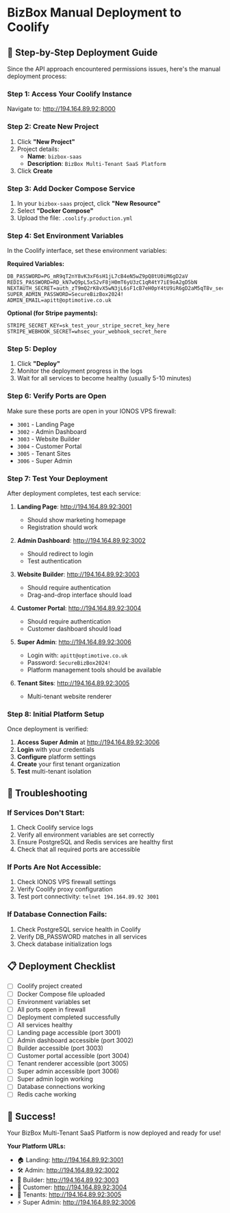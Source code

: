 # BizBox Manual Deployment to Coolify

## 🚀 Step-by-Step Deployment Guide

Since the API approach encountered permissions issues, here's the manual deployment process:

### Step 1: Access Your Coolify Instance
Navigate to: http://194.164.89.92:8000

### Step 2: Create New Project
1. Click **"New Project"**
2. Project details:
   - **Name**: `bizbox-saas`
   - **Description**: `BizBox Multi-Tenant SaaS Platform`
3. Click **Create**

### Step 3: Add Docker Compose Service
1. In your `bizbox-saas` project, click **"New Resource"**
2. Select **"Docker Compose"**
3. Upload the file: `.coolify.production.yml`

### Step 4: Set Environment Variables
In the Coolify interface, set these environment variables:

**Required Variables:**
```
DB_PASSWORD=PG_mR9qT2nY8vK3xF6sH1jL7cB4eN5wZ9pQ8tU0iM6gD2aV
REDIS_PASSWORD=RD_kN7wQ9pL5xS2vF8jH0mT6yU3zC1qR4tY7iE9oA2gD5bN
NEXTAUTH_SECRET=auth_zT9mQ2rK8vX5wN3jL6sF1cB7eH0pY4tU9iR6gD2aM5qT8v_secure2024
SUPER_ADMIN_PASSWORD=SecureBizBox2024!
ADMIN_EMAIL=apitt@optimotive.co.uk
```

**Optional (for Stripe payments):**
```
STRIPE_SECRET_KEY=sk_test_your_stripe_secret_key_here
STRIPE_WEBHOOK_SECRET=whsec_your_webhook_secret_here
```

### Step 5: Deploy
1. Click **"Deploy"**
2. Monitor the deployment progress in the logs
3. Wait for all services to become healthy (usually 5-10 minutes)

### Step 6: Verify Ports are Open
Make sure these ports are open in your IONOS VPS firewall:
- `3001` - Landing Page
- `3002` - Admin Dashboard  
- `3003` - Website Builder
- `3004` - Customer Portal
- `3005` - Tenant Sites
- `3006` - Super Admin

### Step 7: Test Your Deployment

After deployment completes, test each service:

1. **Landing Page**: http://194.164.89.92:3001
   - Should show marketing homepage
   - Registration should work

2. **Admin Dashboard**: http://194.164.89.92:3002
   - Should redirect to login
   - Test authentication

3. **Website Builder**: http://194.164.89.92:3003
   - Should require authentication
   - Drag-and-drop interface should load

4. **Customer Portal**: http://194.164.89.92:3004
   - Should require authentication
   - Customer dashboard should load

5. **Super Admin**: http://194.164.89.92:3006
   - Login with: `apitt@optimotive.co.uk`
   - Password: `SecureBizBox2024!`
   - Platform management tools should be available

6. **Tenant Sites**: http://194.164.89.92:3005
   - Multi-tenant website renderer

### Step 8: Initial Platform Setup

Once deployment is verified:

1. **Access Super Admin** at http://194.164.89.92:3006
2. **Login** with your credentials
3. **Configure** platform settings
4. **Create** your first tenant organization
5. **Test** multi-tenant isolation

## 🔧 Troubleshooting

### If Services Don't Start:
1. Check Coolify service logs
2. Verify all environment variables are set correctly
3. Ensure PostgreSQL and Redis services are healthy first
4. Check that all required ports are accessible

### If Ports Are Not Accessible:
1. Check IONOS VPS firewall settings
2. Verify Coolify proxy configuration
3. Test port connectivity: `telnet 194.164.89.92 3001`

### If Database Connection Fails:
1. Check PostgreSQL service health in Coolify
2. Verify DB_PASSWORD matches in all services
3. Check database initialization logs

## 📋 Deployment Checklist

- [ ] Coolify project created
- [ ] Docker Compose file uploaded
- [ ] Environment variables set
- [ ] All ports open in firewall
- [ ] Deployment completed successfully
- [ ] All services healthy
- [ ] Landing page accessible (port 3001)
- [ ] Admin dashboard accessible (port 3002)
- [ ] Builder accessible (port 3003)
- [ ] Customer portal accessible (port 3004)
- [ ] Tenant renderer accessible (port 3005)
- [ ] Super admin accessible (port 3006)
- [ ] Super admin login working
- [ ] Database connections working
- [ ] Redis cache working

## 🎉 Success!

Your BizBox Multi-Tenant SaaS Platform is now deployed and ready for use!

**Your Platform URLs:**
- 🏠 Landing: http://194.164.89.92:3001
- 🛠️ Admin: http://194.164.89.92:3002
- 🎨 Builder: http://194.164.89.92:3003
- 👤 Customer: http://194.164.89.92:3004
- 🏢 Tenants: http://194.164.89.92:3005
- ⚡ Super Admin: http://194.164.89.92:3006